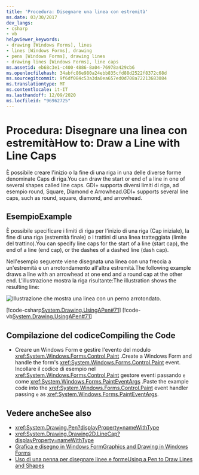 ```yaml
---
title: 'Procedura: Disegnare una linea con estremità'
ms.date: 03/30/2017
dev_langs:
- csharp
- vb
helpviewer_keywords:
- drawing [Windows Forms], lines
- lines [Windows Forms], drawing
- pens [Windows Forms], drawing lines
- drawing lines [Windows Forms], line caps
ms.assetid: eb68c3e1-c400-4886-8a04-76978a429cb6
ms.openlocfilehash: 34abfc86e980a24ebb835cfd88d2522f8372c68d
ms.sourcegitcommit: 9f6df084c53a3da0ea657ed0d708a72213683084
ms.translationtype: MT
ms.contentlocale: it-IT
ms.lasthandoff: 12/09/2020
ms.locfileid: "96962725"
---
```

# <a name="how-to-draw-a-line-with-line-caps"></a><span data-ttu-id="c05e9-102">Procedura: Disegnare una linea con estremità</span><span class="sxs-lookup"><span data-stu-id="c05e9-102">How to: Draw a Line with Line Caps</span></span>
<span data-ttu-id="c05e9-103">È possibile creare l'inizio o la fine di una riga in una delle diverse forme denominate Caps di riga.</span><span class="sxs-lookup"><span data-stu-id="c05e9-103">You can draw the start or end of a line in one of several shapes called line caps.</span></span> <span data-ttu-id="c05e9-104">GDI+ supporta diversi limiti di riga, ad esempio round, Square, Diamond e Arrowhead.</span><span class="sxs-lookup"><span data-stu-id="c05e9-104">GDI+ supports several line caps, such as round, square, diamond, and arrowhead.</span></span>  
  
## <a name="example"></a><span data-ttu-id="c05e9-105">Esempio</span><span class="sxs-lookup"><span data-stu-id="c05e9-105">Example</span></span>  
 <span data-ttu-id="c05e9-106">È possibile specificare i limiti di riga per l'inizio di una riga (Cap iniziale), la fine di una riga (estremità finale) o i trattini di una linea tratteggiata (limite del trattino).</span><span class="sxs-lookup"><span data-stu-id="c05e9-106">You can specify line caps for the start of a line (start cap), the end of a line (end cap), or the dashes of a dashed line (dash cap).</span></span>  
  
 <span data-ttu-id="c05e9-107">Nell'esempio seguente viene disegnata una linea con una freccia a un'estremità e un arrotondamento all'altra estremità.</span><span class="sxs-lookup"><span data-stu-id="c05e9-107">The following example draws a line with an arrowhead at one end and a round cap at the other end.</span></span> <span data-ttu-id="c05e9-108">L'illustrazione mostra la riga risultante:</span><span class="sxs-lookup"><span data-stu-id="c05e9-108">The illustration shows the resulting line:</span></span>  
  
 ![Illustrazione che mostra una linea con un perno arrotondato.](./media/how-to-draw-a-line-with-line-caps/line-cap-arrowhead-example.gif)  
  
 [!code-csharp[System.Drawing.UsingAPen#71](~/samples/snippets/csharp/VS_Snippets_Winforms/System.Drawing.UsingAPen/CS/Class1.cs#71)]
 [!code-vb[System.Drawing.UsingAPen#71](~/samples/snippets/visualbasic/VS_Snippets_Winforms/System.Drawing.UsingAPen/VB/Class1.vb#71)]  
  
## <a name="compiling-the-code"></a><span data-ttu-id="c05e9-110">Compilazione del codice</span><span class="sxs-lookup"><span data-stu-id="c05e9-110">Compiling the Code</span></span>  
  
- <span data-ttu-id="c05e9-111">Creare un Windows Form e gestire l'evento del modulo <xref:System.Windows.Forms.Control.Paint> .</span><span class="sxs-lookup"><span data-stu-id="c05e9-111">Create a Windows Form and handle the form's <xref:System.Windows.Forms.Control.Paint> event.</span></span> <span data-ttu-id="c05e9-112">Incollare il codice di esempio nel <xref:System.Windows.Forms.Control.Paint> gestore eventi passando `e` come <xref:System.Windows.Forms.PaintEventArgs> .</span><span class="sxs-lookup"><span data-stu-id="c05e9-112">Paste the example code into the <xref:System.Windows.Forms.Control.Paint> event handler passing `e` as <xref:System.Windows.Forms.PaintEventArgs>.</span></span>  
  
## <a name="see-also"></a><span data-ttu-id="c05e9-113">Vedere anche</span><span class="sxs-lookup"><span data-stu-id="c05e9-113">See also</span></span>

- <xref:System.Drawing.Pen?displayProperty=nameWithType>
- <xref:System.Drawing.Drawing2D.LineCap?displayProperty=nameWithType>
- [<span data-ttu-id="c05e9-114">Grafica e disegno in Windows Form</span><span class="sxs-lookup"><span data-stu-id="c05e9-114">Graphics and Drawing in Windows Forms</span></span>](graphics-and-drawing-in-windows-forms.md)
- [<span data-ttu-id="c05e9-115">Uso di una penna per disegnare linee e forme</span><span class="sxs-lookup"><span data-stu-id="c05e9-115">Using a Pen to Draw Lines and Shapes</span></span>](using-a-pen-to-draw-lines-and-shapes.md)
